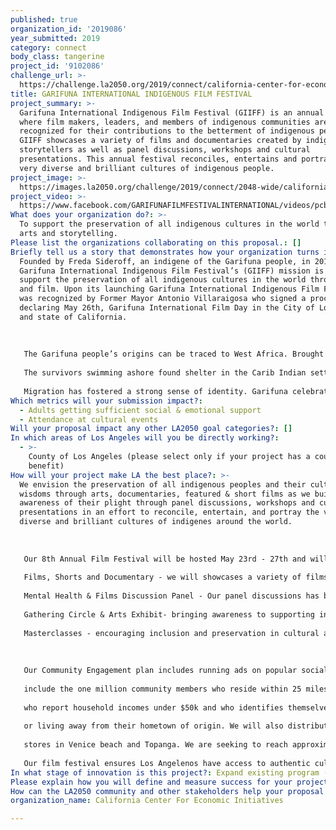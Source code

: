 ```yaml
---
published: true
organization_id: '2019086'
year_submitted: 2019
category: connect
body_class: tangerine
project_id: '9102086'
challenge_url: >-
  https://challenge.la2050.org/2019/connect/california-center-for-economic-initiatives/
title: GARIFUNA INTERNATIONAL INDIGENOUS FILM FESTIVAL
project_summary: >-
  Garifuna International Indigenous Film Festival (GIIFF) is an annual festival
  where film makers, leaders, and members of indigenous communities are
  recognized for their contributions to the betterment of indigenous people.
  GIIFF showcases a variety of films and documentaries created by indigenous
  storytellers as well as panel discussions, workshops and cultural
  presentations. This annual festival reconciles, entertains and portrays the
  very diverse and brilliant cultures of indigenous people.
project_image: >-
  https://images.la2050.org/challenge/2019/connect/2048-wide/california-center-for-economic-initiatives.jpg
project_video: >-
  https://www.facebook.com/GARIFUNAFILMFESTIVALINTERNATIONAL/videos/pcb.10217618302462897/10217618238141289/?type=3&theater
What does your organization do?: >-
  To support the preservation of all indigenous cultures in the world through
  arts and storytelling.
Please list the organizations collaborating on this proposal.: []
Briefly tell us a story that demonstrates how your organization turns inspiration into impact.: >-
  Founded by Freda Sideroff, an indigene of the Garifuna people, in 2012 the
  Garifuna International Indigenous Film Festival’s (GIIFF) mission is to
  support the preservation of all indigenous cultures in the world through art
  and film. Upon its launching Garifuna International Indigenous Film Festival
  was recognized by Former Mayor Antonio Villaraigosa who signed a proclamation
  declaring May 26th, Garifuna International Film Day in the City of Los Angeles
  and state of California.
   
   
   
   The Garifuna people’s origins can be traced to West Africa. Brought to Central America by the Spanish, the epic story of the Garinagu begins in the early 1600’s on the Caribbean island of St. Vincent when two Spanish ships carrying West Africans sank off the coast of the Caribbean island of St. Vincent in 1635.
   
   The survivors swimming ashore found shelter in the Carib Indian settlements on St. Vincent Island and in other regions of the Caribbean and coastal Central America. They intermixed, intermarried and fused together becoming a single Black Carib culture, called the Garinagu. Afro-Caribbean, the “Garinagu” culture and language are called “Garifuna.” 
   
   Migration has fostered a strong sense of identity. Garifuna celebrate their own unique heritage and language through music, which is characterized by guitar and drums, as well as religion and food, including Hudut, a coconut-based shellfish stew served with mashed plantains. Garifuna traditions, customs, and beliefs reflect the bond of community and respect for elders, both living and dead. UNESCO’S Proclamation Masterpieces of Oral an intangible Heritage of Humanity issued to Garifuna Language, Music and Dance on May 18th 2001 due to an urgent need of preservation. The Garifuna International Indigenous Film Festival is expanding its vision to preserve, support, and share the culture of Garifuna around the world with our storytelling and film festivals.
Which metrics will your submission impact?:
  - Adults getting sufficient social & emotional support
  - Attendance at cultural events
Will your proposal impact any other LA2050 goal categories?: []
In which areas of Los Angeles will you be directly working?:
  - >-
    County of Los Angeles (please select only if your project has a countywide
    benefit)
How will your project make LA the best place?: >-
  We envision the preservation of all indigenous peoples and their cultural
  wisdoms through arts, documentaries, featured & short films as we build
  awareness of their plight through panel discussions, workshops and cultural
  presentations in an effort to reconcile, entertain, and portray the very
  diverse and brilliant cultures of indigenes around the world.
   
   
   
   Our 8th Annual Film Festival will be hosted May 23rd - 27th and will feature:
   
   Films, Shorts and Documentary - we will showcases a variety of films and documentaries created by Garifuna filmmakers as well as by indigenous people, here are a few of our titles: Lubaraun, Shattered Dreams: Sex Trafficking in America, Neshoba the Price of Freedom, to name a few. 
   
   Mental Health & Films Discussion Panel - Our panel discussions has been sponsored by CalMHSA in the past and has featured some of today’s most respected indigenous-focused filmmakers and activists working to shed light on important issues plaguing indigenous communities including suicide in native American communities, drug crisis and mental health.
   
   Gathering Circle & Arts Exhibit- bringing awareness to supporting indigenous people, their rights, arts and cultural preservation efforts. 
   
   Masterclasses - encouraging inclusion and preservation in cultural arts we will present 3 masterclasses lead by respected leaders in various indigenous groups. 
   
   
   
   Our Community Engagement plan includes running ads on popular social media sites to
   
   include the one million community members who reside within 25 miles of Venice, CA
   
   who report household incomes under $50k and who identifies themselves as indigenous
   
   or living away from their hometown of origin. We will also distribute posters in local
   
   stores in Venice beach and Topanga. We are seeking to reach approximately 1000 participants per day.
   
   Our film festival ensures Los Angelenos have access to authentic cultural arts and museum like experience that encourages cultural participation.
In what stage of innovation is this project?: Expand existing program (expanding and continuing ongoing successful projects)
Please explain how you will define and measure success for your project.: Success will be measured by the amount of attendees at each film festival.
How can the LA2050 community and other stakeholders help your proposal succeed?: []
organization_name: California Center For Economic Initiatives

---
```

